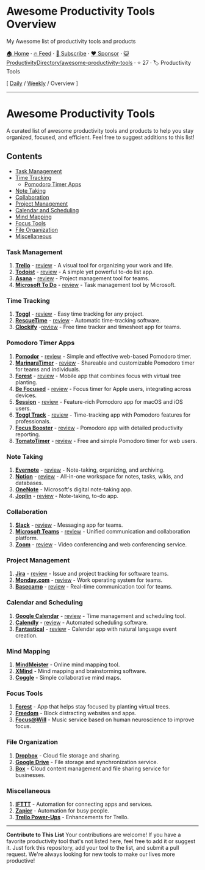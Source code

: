 # Awesome Productivity Tools Overview

My Awesome list of productivity tools and products

[🏠 Home](/README.md) · [🔥 Feed](https://www.trackawesomelist.com/ProductivityDirectory/awesome-productivity-tools/rss.xml) · [📮 Subscribe](https://trackawesomelist.us17.list-manage.com/subscribe?u=d2f0117aa829c83a63ec63c2f&id=36a103854c) · [❤️  Sponsor](https://github.com/sponsors/theowenyoung) · [😺 ProductivityDirectory/awesome-productivity-tools](https://github.com/ProductivityDirectory/awesome-productivity-tools) · ⭐ 27 · 🏷️ Productivity Tools

[ [Daily](/content/ProductivityDirectory/awesome-productivity-tools/README.md) / [Weekly](/content/ProductivityDirectory/awesome-productivity-tools/week/README.md) / Overview ]

---

# Awesome Productivity Tools

A curated list of awesome productivity tools and products to help you stay organized, focused, and efficient. Feel free to suggest additions to this list!

## Contents

*   [Task Management](#task-management)
*   [Time Tracking](#time-tracking)
    *   [Pomodoro Timer Apps](#pomodoro-timer-apps)
*   [Note Taking](#note-taking)
*   [Collaboration](#collaboration)
*   [Project Management](#project-management)
*   [Calendar and Scheduling](#calendar-and-scheduling)
*   [Mind Mapping](#mind-mapping)
*   [Focus Tools](#focus-tools)
*   [File Organization](#file-organization)
*   [Miscellaneous](#miscellaneous)

### Task Management

1.  **[Trello](https://trello.com)** - [review](https://productivity.directory/trello) - A visual tool for organizing your work and life.
2.  **[Todoist](https://todoist.com)** - [review](https://productivity.directory/todoist) - A simple yet powerful to-do list app.
3.  **[Asana](https://asana.com)** - [review](https://productivity.directory/asana) - Project management tool for teams.
4.  **[Microsoft To Do](https://todo.microsoft.com)** - [review](https://productivity.directory/microsoft-todo) - Task management tool by Microsoft.

### Time Tracking

1.  **[Toggl](https://toggl.com)** - [review](https://productivity.directory/toggl) - Easy time tracking for any project.
2.  **[RescueTime](https://www.rescuetime.com)** - [review](https://productivity.directory/rescuetime) - Automatic time-tracking software.
3.  **[Clockify](https://clockify.me)** -[review](https://productivity.directory/clockify) - Free time tracker and timesheet app for teams.

### Pomodoro Timer Apps

1.  **[Pomodor](https://pomodor.app)** - [review](https://productivity.directory/pomodor) - Simple and effective web-based Pomodoro timer.
2.  **[MarinaraTimer](https://marinaratimer.com)** - [review](https://productivity.directory/marinaratimer) - Shareable and customizable Pomodoro timer for teams and individuals.
3.  **[Forest](https://www.forestapp.cc)** - [review](https://productivity.directory/forest) - Mobile app that combines focus with virtual tree planting.
4.  **[Be Focused](https://xwavesoft.com/be-focused-pro-mac-os-x.html)** - [review](https://productivity.directory/be-focused) - Focus timer for Apple users, integrating across devices.
5.  **[Session](https://www.stayinsession.com)** - [review](https://productivity.directory/session) - Feature-rich Pomodoro app for macOS and iOS users.
6.  **[Toggl Track](https://toggl.com/track)** - [review](https://productivity.directory/toggl-track) - Time-tracking app with Pomodoro features for professionals.
7.  **[Focus Booster](https://www.focusboosterapp.com)** - [review](https://productivity.directory/focus-booster) - Pomodoro app with detailed productivity reporting.
8.  **[TomatoTimer](https://tomato-timer.com)** - [review](https://productivity.directory/tomato-timer) - Free and simple Pomodoro timer for web users.

### Note Taking

1.  **[Evernote](https://evernote.com)** - [review](https://productivity.directory/evernote) - Note-taking, organizing, and archiving.
2.  **[Notion](https://www.notion.so)** - [review](https://productivity.directory/notion) - All-in-one workspace for notes, tasks, wikis, and databases.
3.  **[OneNote](https://www.onenote.com)** - Microsoft's digital note-taking app.
4.  **[Joplin](https://joplinapp.org)** - [review](https://productivity.directory/joplin) - Note-taking, to-do app.

### Collaboration

1.  **[Slack](https://slack.com)** - [review](https://productivity.directory/slack) - Messaging app for teams.
2.  **[Microsoft Teams](https://www.microsoft.com/en/microsoft-teams/group-chat-software)** - [review](https://productivity.directory/microsoft-teams) - Unified communication and collaboration platform.
3.  **[Zoom](https://zoom.us)** - [review](https://productivity.directory/zoom) - Video conferencing and web conferencing service.

### Project Management

1.  **[Jira](https://www.atlassian.com/software/jira)** - [review](https://productivity.directory/jira) - Issue and project tracking for software teams.
2.  **[Monday.com](https://monday.com)** - [review](https://productivity.directory/mondaydotcom) - Work operating system for teams.
3.  **[Basecamp](https://basecamp.com)** - [review](https://productivity.directory/basecamp) - Real-time communication tool for teams.

### Calendar and Scheduling

1.  **[Google Calendar](https://calendar.google.com)** - [review](https://productivity.directory/google-Calendar) - Time management and scheduling tool.
2.  **[Calendly](https://calendly.com)** - [review](https://productivity.directory/calendly) - Automated scheduling software.
3.  **[Fantastical](https://flexibits.com/fantastical)** - [review](https://productivity.directory/fantastical) - Calendar app with natural language event creation.

### Mind Mapping

1.  **[MindMeister](https://www.mindmeister.com)** - Online mind mapping tool.
2.  **[XMind](https://www.xmind.net)** - Mind mapping and brainstorming software.
3.  **[Coggle](https://coggle.it)** - Simple collaborative mind maps.

### Focus Tools

1.  **[Forest](https://www.forestapp.cc)** - App that helps stay focused by planting virtual trees.
2.  **[Freedom](https://freedom.to)** - Block distracting websites and apps.
3.  **[Focus@Will](https://www.focusatwill.com)** - Music service based on human neuroscience to improve focus.

### File Organization

1.  **[Dropbox](https://www.dropbox.com)** - Cloud file storage and sharing.
2.  **[Google Drive](https://drive.google.com)** - File storage and synchronization service.
3.  **[Box](https://www.box.com)** - Cloud content management and file sharing service for businesses.

### Miscellaneous

1.  **[IFTTT](https://ifttt.com)** - Automation for connecting apps and services.
2.  **[Zapier](https://zapier.com)** - Automation for busy people.
3.  **[Trello Power-Ups](https://trello.com/power-ups)** - Enhancements for Trello.

***

**Contribute to This List**
Your contributions are welcome! If you have a favorite productivity tool that's not listed here, feel free to add it or suggest it. Just fork this repository, add your tool to the list, and submit a pull request. We're always looking for new tools to make our lives more productive!

